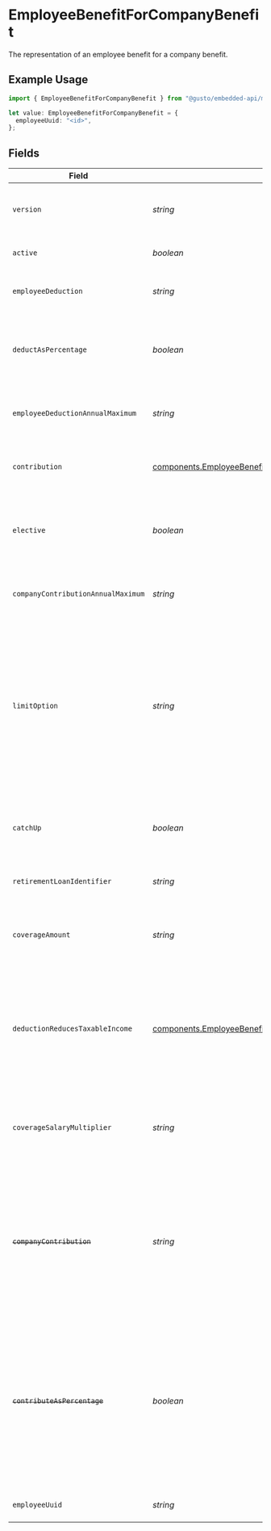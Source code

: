 # EmployeeBenefitForCompanyBenefit

The representation of an employee benefit for a company benefit.

## Example Usage

```typescript
import { EmployeeBenefitForCompanyBenefit } from "@gusto/embedded-api/models/components/employeebenefitforcompanybenefit.js";

let value: EmployeeBenefitForCompanyBenefit = {
  employeeUuid: "<id>",
};
```

## Fields

| Field                                                                                                                                                                                                                                                                                    | Type                                                                                                                                                                                                                                                                                     | Required                                                                                                                                                                                                                                                                                 | Description                                                                                                                                                                                                                                                                              |
| ---------------------------------------------------------------------------------------------------------------------------------------------------------------------------------------------------------------------------------------------------------------------------------------- | ---------------------------------------------------------------------------------------------------------------------------------------------------------------------------------------------------------------------------------------------------------------------------------------- | ---------------------------------------------------------------------------------------------------------------------------------------------------------------------------------------------------------------------------------------------------------------------------------------- | ---------------------------------------------------------------------------------------------------------------------------------------------------------------------------------------------------------------------------------------------------------------------------------------- |
| `version`                                                                                                                                                                                                                                                                                | *string*                                                                                                                                                                                                                                                                                 | :heavy_minus_sign:                                                                                                                                                                                                                                                                       | The current version of the object. See the [versioning guide](https://docs.gusto.com/embedded-payroll/docs/idempotency) for information on how to use this field.                                                                                                                        |
| `active`                                                                                                                                                                                                                                                                                 | *boolean*                                                                                                                                                                                                                                                                                | :heavy_minus_sign:                                                                                                                                                                                                                                                                       | Whether the employee benefit is active.                                                                                                                                                                                                                                                  |
| `employeeDeduction`                                                                                                                                                                                                                                                                      | *string*                                                                                                                                                                                                                                                                                 | :heavy_minus_sign:                                                                                                                                                                                                                                                                       | The amount to be deducted, per pay period, from the employee's pay.                                                                                                                                                                                                                      |
| `deductAsPercentage`                                                                                                                                                                                                                                                                     | *boolean*                                                                                                                                                                                                                                                                                | :heavy_minus_sign:                                                                                                                                                                                                                                                                       | Whether the employee deduction amount should be treated as a percentage to be deducted from each payroll.                                                                                                                                                                                |
| `employeeDeductionAnnualMaximum`                                                                                                                                                                                                                                                         | *string*                                                                                                                                                                                                                                                                                 | :heavy_minus_sign:                                                                                                                                                                                                                                                                       | The maximum employee deduction amount per year. A null value signifies no limit.                                                                                                                                                                                                         |
| `contribution`                                                                                                                                                                                                                                                                           | [components.EmployeeBenefitForCompanyBenefitContribution](../../models/components/employeebenefitforcompanybenefitcontribution.md)                                                                                                                                                       | :heavy_minus_sign:                                                                                                                                                                                                                                                                       | An object representing the type and value of the company contribution.                                                                                                                                                                                                                   |
| `elective`                                                                                                                                                                                                                                                                               | *boolean*                                                                                                                                                                                                                                                                                | :heavy_minus_sign:                                                                                                                                                                                                                                                                       | Whether the company contribution is elective (aka matching). For "tiered" contribution types, this is always true.                                                                                                                                                                       |
| `companyContributionAnnualMaximum`                                                                                                                                                                                                                                                       | *string*                                                                                                                                                                                                                                                                                 | :heavy_minus_sign:                                                                                                                                                                                                                                                                       | The maximum company contribution amount per year. A null value signifies no limit.                                                                                                                                                                                                       |
| `limitOption`                                                                                                                                                                                                                                                                            | *string*                                                                                                                                                                                                                                                                                 | :heavy_minus_sign:                                                                                                                                                                                                                                                                       | Some benefits require additional information to determine their limit.<br/><br/>`Family` and `Individual` are applicable to HSA benefit.<br/><br/>`Joint Filing or Single` and `Married and Filing Separately` are applicable to Dependent Care FSA benefit.                             |
| `catchUp`                                                                                                                                                                                                                                                                                | *boolean*                                                                                                                                                                                                                                                                                | :heavy_minus_sign:                                                                                                                                                                                                                                                                       | Whether the employee should use a benefit’s "catch up" rate. Only Roth 401k and 401k benefits use this value for employees over 50.                                                                                                                                                      |
| `retirementLoanIdentifier`                                                                                                                                                                                                                                                               | *string*                                                                                                                                                                                                                                                                                 | :heavy_minus_sign:                                                                                                                                                                                                                                                                       | Identifier for a 401(k) loan assigned by the 401(k) provider                                                                                                                                                                                                                             |
| `coverageAmount`                                                                                                                                                                                                                                                                         | *string*                                                                                                                                                                                                                                                                                 | :heavy_minus_sign:                                                                                                                                                                                                                                                                       | The amount that the employee is insured for. Note: company contribution cannot be present if coverage amount is set.                                                                                                                                                                     |
| `deductionReducesTaxableIncome`                                                                                                                                                                                                                                                          | [components.EmployeeBenefitForCompanyBenefitDeductionReducesTaxableIncome](../../models/components/employeebenefitforcompanybenefitdeductionreducestaxableincome.md)                                                                                                                     | :heavy_minus_sign:                                                                                                                                                                                                                                                                       | Whether the employee deduction reduces taxable income or not. Only valid for Group Term Life benefits. Note: when the value is not "unset", coverage amount and coverage salary multiplier are ignored.                                                                                  |
| `coverageSalaryMultiplier`                                                                                                                                                                                                                                                               | *string*                                                                                                                                                                                                                                                                                 | :heavy_minus_sign:                                                                                                                                                                                                                                                                       | The coverage amount as a multiple of the employee’s salary. Only applicable for Group Term Life benefits. Note: cannot be set if coverage amount is also set.                                                                                                                            |
| ~~`companyContribution`~~                                                                                                                                                                                                                                                                | *string*                                                                                                                                                                                                                                                                                 | :heavy_minus_sign:                                                                                                                                                                                                                                                                       | : warning: ** DEPRECATED **: This will be removed in a future release, please migrate away from it as soon as possible.<br/><br/>The amount to be paid, per pay period, by the company. This field will not appear for tiered contribution types.                                        |
| ~~`contributeAsPercentage`~~                                                                                                                                                                                                                                                             | *boolean*                                                                                                                                                                                                                                                                                | :heavy_minus_sign:                                                                                                                                                                                                                                                                       | : warning: ** DEPRECATED **: This will be removed in a future release, please migrate away from it as soon as possible.<br/><br/>Whether the company_contribution value should be treated as a percentage to be added to each payroll. This field will not appear for tiered contribution types. |
| `employeeUuid`                                                                                                                                                                                                                                                                           | *string*                                                                                                                                                                                                                                                                                 | :heavy_check_mark:                                                                                                                                                                                                                                                                       | The UUID of the employee to which the benefit belongs.                                                                                                                                                                                                                                   |